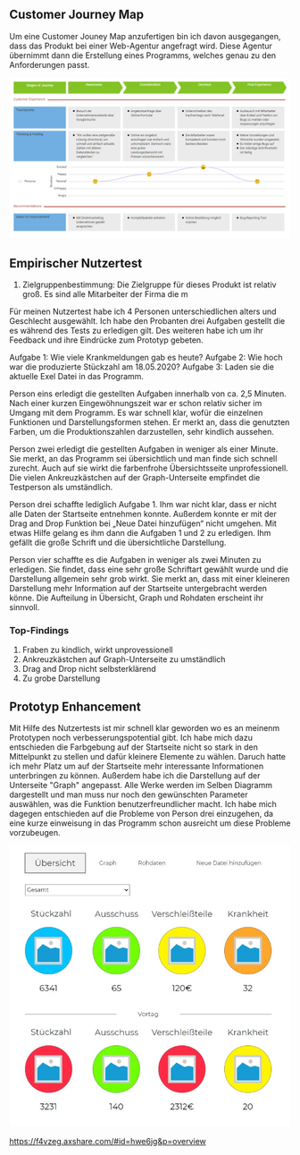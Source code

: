  ## Customer Journey Map ##

Um eine Customer Jouney Map anzufertigen bin ich davon ausgegangen, dass das Produkt bei einer Web-Agentur angefragt wird. Diese Agentur übernimmt dann die Erstellung eines Programms, welches genau zu den Anforderungen passt.

![](customerjourneymap.png)


 ## Empirischer Nutzertest ##

1. Zielgruppenbestimmung:
 Die Zielgruppe für dieses Produkt ist relativ groß. Es sind alle Mitarbeiter der Firma die m
 
 Für meinen Nutzertest habe ich 4 Personen unterschiedlichen alters und Geschlecht ausgewählt. Ich habe den Probanten drei Aufgaben gestellt die es während des Tests zu erledigen gilt. Des weiteren habe ich um ihr Feedback und ihre Eindrücke zum Prototyp gebeten.
 
 Aufgabe 1: Wie viele Krankmeldungen gab es heute?
 Aufgabe 2: Wie hoch war die produzierte Stückzahl am 18.05.2020?
 Aufgabe 3: Laden sie die aktuelle Exel Datei in das Programm.

Person eins erledigt die gestellten Aufgaben innerhalb von ca. 2,5 Minuten. Nach einer kurzen Eingewöhnungszeit war er schon relativ sicher im Umgang mit dem Programm. Es war schnell klar, wofür die einzelnen Funktionen und Darstellungsformen stehen. Er merkt an, dass die genutzten Farben, um die Produktionszahlen darzustellen, sehr kindlich aussehen.

Person zwei erledigt die gestellten Aufgaben in weniger als einer Minute. Sie merkt, an das Programm sei übersichtlich und man finde sich schnell zurecht. Auch auf sie wirkt die farbenfrohe Übersichtsseite unprofessionell. Die vielen Ankreuzkästchen auf der Graph-Unterseite empfindet die Testperson als umständlich.

Person drei schaffte lediglich Aufgabe 1. Ihm war nicht klar, dass er nicht alle Daten der Startseite entnehmen konnte. Außerdem konnte er mit der Drag and Drop Funktion bei „Neue Datei hinzufügen“ nicht umgehen. Mit etwas Hilfe gelang es ihm dann die Aufgaben 1 und 2 zu erledigen. Ihm gefällt die große Schrift und die übersichtliche Darstellung.

Person vier schaffte es die Aufgaben in weniger als zwei Minuten zu erledigen. Sie findet, dass eine sehr große Schriftart gewählt wurde und die Darstellung allgemein sehr grob wirkt. Sie merkt an, dass mit einer kleineren Darstellung mehr Information auf der Startseite untergebracht werden könne. Die Aufteilung in Übersicht, Graph und Rohdaten erscheint ihr sinnvoll.

### Top-Findings ###
1. Fraben zu kindlich, wirkt unprovessionell
2. Ankreuzkästchen auf Graph-Unterseite zu umständlich
3. Drag and Drop nicht selbsterklärend
4. Zu grobe Darstellung



## Prototyp Enhancement ## 

Mit Hilfe des Nutzertests ist mir schnell klar geworden wo es an meinenm Prototypen noch verbesserungspotential gibt. Ich habe mich dazu entschieden die Farbgebung auf der Startseite nicht so stark in den Mittelpunkt zu stellen und dafür kleinere Elemente zu wählen. Daruch hatte ich mehr Platz um auf der Startseite mehr interessante Informationen unterbringen zu können. Außerdem habe ich die Darstellung auf der Unterseite "Graph" angepasst. Alle Werke werden im Selben Diagramm dargestellt und man muss nur noch den gewünschten Parameter auswählen, was die Funktion benutzerfreundlicher macht. Ich habe mich dagegen entschieden auf die Probleme von Person drei einzugehen, da eine kurze einweisung in das Programm schon ausreicht um diese Probleme vorzubeugen.

![](21.jpg)

https://f4vzeg.axshare.com/#id=hwe6jg&p=overview

